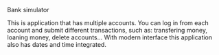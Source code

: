 Bank simulator

This is application that has multiple accounts. You can log in from each account and submit different transactions, such as: transfering money, loaning money, delete accounts... With modern interface this application also has dates and time integrated.
